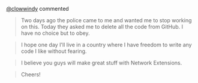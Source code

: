 <!--
Removed according to regulations.
Removed according to regulations.
1497687412
-->

[@clowwindy](https://github.com/clowwindy) commented

> Two days ago the police came to me and wanted me to stop working on this. Today they asked me to delete all the code from GitHub. I have no choice but to obey.

> I hope one day I'll live in a country where I have freedom to write any code I like without fearing.

> I believe you guys will make great stuff with Network Extensions.

> Cheers!
